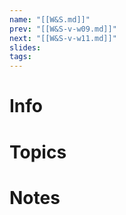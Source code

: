 ```yaml
---
name: "[[W&S.md]]"
prev: "[[W&S-v-w09.md]]"
next: "[[W&S-v-w11.md]]"
slides: 
tags: 
---
```



# Info


# Topics


# Notes